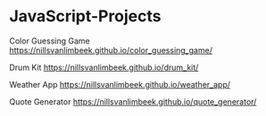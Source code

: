 # JavaScript-Projects

Color Guessing Game
https://nillsvanlimbeek.github.io/color_guessing_game/

Drum Kit
https://nillsvanlimbeek.github.io/drum_kit/

Weather App
https://nillsvanlimbeek.github.io/weather_app/

Quote Generator
https://nillsvanlimbeek.github.io/quote_generator/
